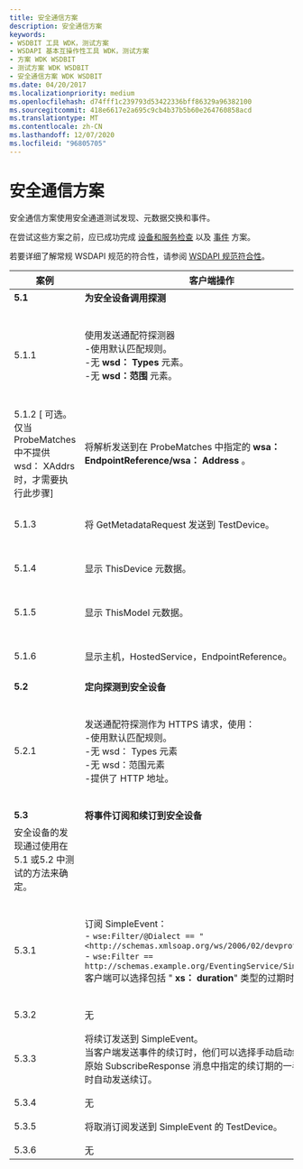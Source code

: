 ```yaml
---
title: 安全通信方案
description: 安全通信方案
keywords:
- WSDBIT 工具 WDK，测试方案
- WSDAPI 基本互操作性工具 WDK，测试方案
- 方案 WDK WSDBIT
- 测试方案 WDK WSDBIT
- 安全通信方案 WDK WSDBIT
ms.date: 04/20/2017
ms.localizationpriority: medium
ms.openlocfilehash: d74fff1c239793d53422336bff86329a96382100
ms.sourcegitcommit: 418e6617e2a695c9cb4b37b5b60e264760858acd
ms.translationtype: MT
ms.contentlocale: zh-CN
ms.lasthandoff: 12/07/2020
ms.locfileid: "96805705"
---
```

# <a name="secure-communication-scenarios"></a>安全通信方案

安全通信方案使用安全通道测试发现、元数据交换和事件。

在尝试这些方案之前，应已成功完成 [设备和服务检查](device-and-service-inspection-scenarios.md) 以及 [事件](eventing-scenarios.md) 方案。

若要详细了解常规 WSDAPI 规范的符合性，请参阅 [WSDAPI 规范符合性](/windows/win32/wsdapi/wsdapi-specification-compliance)。

|案例|客户端操作|服务器操作|Pass-Fail 条件|
|----|----|----|----|
|**5.1**|**为安全设备调用探测**| | |
|5.1.1|使用发送通配符探测器</br>-使用默认匹配规则。</br>-无 **wsd： Types** 元素。</br>-无 **wsd：范围** 元素。|使用 ProbeMatches 响应。</br>**注意：**  如果提供了 **wsd： XAddrs** ，则此地址必须为 https URI， **wsa： EndpointReference/wsa： address** 必须与 **wsd： XAddrs** 相同。|请参阅步骤 5.1.2 (或 5.1.3) 。|
|5.1.2 \[ 可选。 仅当 ProbeMatches 中不提供 wsd： XAddrs 时，才需要执行此步骤\]|将解析发送到在 ProbeMatches 中指定的 **wsa： EndpointReference/wsa： Address** 。|使用 ResolveMatches 响应。</br>**注意：** **Wsd： XAddrs** 必须是 https URI， **wsa： EndpointReference/wsa： Address** 必须与 **wsd： XAddrs** 相同。|请参阅步骤5.1.3。|
|5.1.3|将 GetMetadataRequest 发送到 TestDevice。|使用 GetMetadataResponse 响应。|请参阅步骤5.1.4。|
|5.1.4|显示 ThisDevice 元数据。|无|对应于发送的内容。 有关客户端输出的示例，请参阅 [示例元数据响应输出](sample-metadata-response-output.md)。|
|5.1.5|显示 ThisModel 元数据。|无|对应于发送的内容。 有关客户端输出的示例，请参阅 [示例元数据响应输出](sample-metadata-response-output.md)。|
|5.1.6|显示主机，HostedService，EndpointReference。|无|对应于发送的内容。 有关客户端输出的示例，请参阅 [示例元数据响应输出](sample-metadata-response-output.md)。|
|**5.2**|**定向探测到安全设备**| | |
|5.2.1|发送通配符探测作为 HTTPS 请求，使用：</br>-使用默认匹配规则。</br>-无 wsd： Types 元素</br>-无 wsd：范围元素</br>-提供了 HTTP 地址。|使用 HTTPS 响应响应 ProbeMatches。</br>**注意：**  如果提供了 **wsd： XAddrs** ，则此地址必须为 https URI， **wsa： EndpointReference/wsa： address** 必须与 **wsd： XAddrs** 相同。|确认 TestDevice 的 **wsa： EndpointReference/wsa： Address** 正确。|
|**5.3**|**将事件订阅和续订到安全设备**| | |
|安全设备的发现通过使用在5.1 或5.2 中测试的方法来确定。| | | |
|5.3.1|订阅 SimpleEvent：</br>- `wse:Filter/@Dialect == "<http://schemas.xmlsoap.org/ws/2006/02/devprof/Action>"`</br>- `wse:Filter == http://schemas.example.org/EventingService/SimpleEvent`</br>客户端可以选择包括 " **xs： duration**" 类型的过期时间。|发送有效期长度足以完成步骤5.3.2 的 SubscribeResponse。 过期时间必须是 **xs： duration** 类型。</br>对于此测试，服务器不需要使用从客户端请求的相同 **xs： duration** 。|客户端接收响应，可以执行步骤5.3.2。|
|5.3.2|无|激发 SimpleEvent。|在客户端接收到事件。|
|5.3.3|将续订发送到 SimpleEvent。</br>当客户端发送事件的续订时，他们可以选择手动启动续订，或在原始 SubscribeResponse 消息中指定的续订期的一半时间已过时自动发送续订。|发送有效期长度足以完成步骤5.3.4 的 RenewResponse。 过期时间必须是 **xs： duration** 类型。|响应会在客户端接收，并可跳到步骤5.3.4。|
|5.3.4|无|激发 SimpleEvent。|在客户端接收到事件。|
|5.3.5|将取消订阅发送到 SimpleEvent 的 TestDevice。|发送 UnsubscribeResponse。|客户端接收响应，可以前往步骤5.3.6。|
|5.3.6|无|激发 SimpleEvent。|不会在客户端收到事件。|
